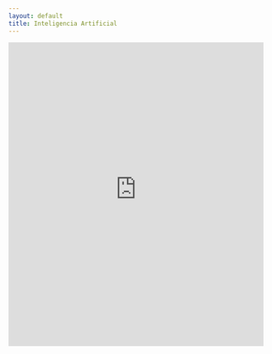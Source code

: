 ```yaml
---
layout: default
title: Inteligencia Artificial
---
```


<iframe src="https://99b1-34-170-65-147.ngrok-free.app/" width="100%" height="600px" frameborder="0"></iframe> 